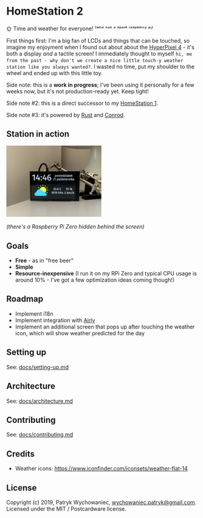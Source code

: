 # HomeStation 2

🌞 Time and weather for everyone! ⁽ʷʰᵒ ʰᵃˢ ᵃ ˢᵖᵃʳᵉ ʳᵃˢᵖᵇᵉʳʳʸ ᵖᶦ⁾

First things first: I'm a big fan of LCDs and things that can be touched, so imagine my enjoyment when I found out about about the [HyperPixel 4](https://shop.pimoroni.com/products/hyperpixel-4) - it's both a display *and* a tactile screen! I immediately thought to myself `hi, me from the past - why don't we create a nice little touch-y weather station like
you always wanted?`. I wasted no time, put my shoulder to the wheel and ended up with this little toy.

Side note: this is a **work in progress**; I've been using it personally for a few weeks now, but it's not production-ready yet. Keep tight!

Side note #2: this is a direct successor to my [HomeStation 1](https://github.com/Patryk27/home-station-1).

Side note #3: it's powered by [Rust](https://github.com/rust-lang/rust) and
[Conrod](https://github.com/PistonDevelopers/conrod).

## Station in action

<img src="docs/photos/front.jpg" width="250px"/>

_(there's a Raspberry Pi Zero hidden behind the screen)_

## Goals

- **Free** - as in "free beer"
- **Simple**
- **Resource-inexpensive** (I run it on my RPi Zero and typical CPU usage is around 10% - I've got a few optimization
  ideas coming though!)

## Roadmap

- Implement i18n
- Implement integration with [Airly](https://airly.eu/map/pl/)
- Implement an additional screen that pops up after touching the weather icon, which will show weather predicted for the
  day

## Setting up

See: [docs/setting-up.md](docs/setting-up.md)

## Architecture

See: [docs/architecture.md](docs/architecture.md)

## Contributing

See: [docs/contributing.md](docs/contributing.md)

## Credits

- Weather icons: <https://www.iconfinder.com/iconsets/weather-flat-14>

## License

Copyright (c) 2019, Patryk Wychowaniec, wychowaniec.patryk@gmail.com.    
Licensed under the MIT / Postcardware license.
